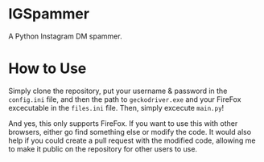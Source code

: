 # IGSpammer
A Python Instagram DM spammer.

# How to Use
Simply clone the repository, put your username & password in the `config.ini` file, and then the path to `geckodriver.exe` and your FireFox excecutable in the `files.ini` file. Then, simply excecute `main.py`!

And yes, this only supports FireFox. If you want to use this with other browsers, either go find something else or modify the code. It would also help if you could create a pull request with the modified code, allowing me to make it public on the repository for other users to use.
